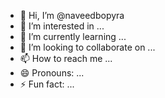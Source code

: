 - 👋 Hi, I’m @naveedbopyra
- 👀 I’m interested in ...
- 🌱 I’m currently learning ...
- 💞️ I’m looking to collaborate on ...
- 📫 How to reach me ...
- 😄 Pronouns: ...
- ⚡ Fun fact: ...

<!---
naveedbopyra/naveedbopyra is a ✨ special ✨ repository because its `README.md` (this file) appears on your GitHub profile.
You can click the Preview link to take a look at your changes.
--->
